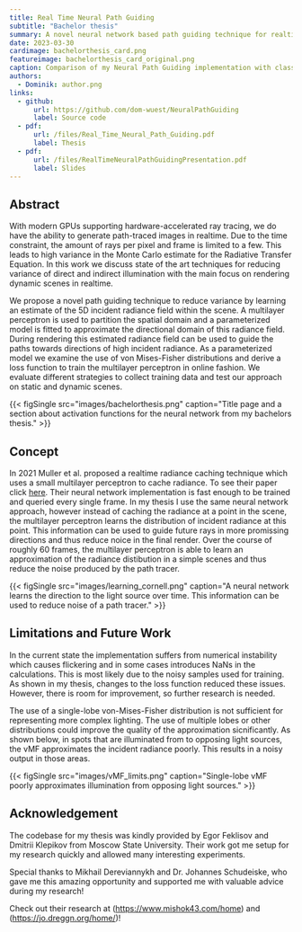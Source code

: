 ```yaml
---
title: Real Time Neural Path Guiding
subtitle: "Bachelor thesis"
summary: A novel neural network based path guiding technique for realtime path tracing. A small neural network is trainied in online fashion to approximate incident radiance in world space. This information is used for guiding scatter rays in future frames.
date: 2023-03-30
cardimage: bachelorthesis_card.png
featureimage: bachelorthesis_card_original.png
caption: Comparison of my Neural Path Guiding implementation with classical path tracing (left) and the SOTA RTXDI from Nvidia (right).
authors:
  - Dominik: author.png
links:
  - github: 
      url: https://github.com/dom-wuest/NeuralPathGuiding
      label: Source code
  - pdf: 
      url: /files/Real_Time_Neural_Path_Guiding.pdf
      label: Thesis
  - pdf: 
      url: /files/RealTimeNeuralPathGuidingPresentation.pdf
      label: Slides
---
```


## Abstract
With modern GPUs supporting hardware-accelerated ray tracing, we do have the ability to generate path-traced images in realtime. Due to the time constraint, the amount of rays per pixel and frame is limited to a few. This leads to high variance in the Monte Carlo estimate for the Radiative Transfer Equation. In this work we discuss state of the art techniques for reducing variance of direct and indirect illumination with the main focus on rendering dynamic scenes in realtime.

We propose a novel path guiding technique to reduce variance by learning an estimate of the 5D incident radiance field within the scene. A multilayer perceptron is used to partition the spatial domain and a parameterized model is fitted to approximate the directional domain of this radiance field. During rendering this estimated radiance field can be used to guide the paths towards directions of high incident radiance. As a parameterized model we examine the use of von Mises-Fisher distributions and derive a loss function to train the multilayer perceptron in online fashion. We evaluate different strategies to collect training data and test our approach on static and dynamic scenes.

{{< figSingle src="images/bachelorthesis.png" caption="Title page and a section about activation functions for the neural network from my bachelors thesis." >}}

## Concept
In 2021 Muller et al. proposed a realtime radiance caching technique which uses a small multilayer perceptron to cache radiance. To see their paper click [here](https://research.nvidia.com/publication/2021-06_real-time-neural-radiance-caching-path-tracing). Their neural network implementation is fast enough to be trained and queried every single frame. In my thesis I use the same neural network approach, however instead of caching the radiance at a point in the scene, the multilayer perceptron learns the distribution of incident radiance at this point. This information can be used to guide future rays in more promissing directions and thus reduce noice in the final render. Over the course of roughly 60 frames, the multilayer perceptron is able to learn an approximation of the radiance distibution in a simple scenes and thus reduce the noise produced by the path tracer.

{{< figSingle src="images/learning_cornell.png" caption="A neural network learns the direction to the light source over time. This information can be used to reduce noise of a path tracer." >}}

## Limitations and Future Work
In the current state the implementation suffers from numerical instability which causes flickering and in some cases introduces NaNs in the calculations. This is most likely due to the noisy samples used for training. As shown in my thesis, changes to the loss function reduced these issues. However, there is room for improvement, so further research is needed.

The use of a single-lobe von-Mises-Fisher distribution is not sufficient for representing more complex lighting. The use of multiple lobes or other distributions could improve the quality of the approximation sicnificantly. As shown below, in spots that are illuminated from to opposing light sources, the vMF approximates the incident radiance poorly. This results in a noisy output in those areas.

{{< figSingle src="images/vMF_limits.png" caption="Single-lobe vMF poorly approximates illumination from opposing light sources." >}}

## Acknowledgement

The codebase for my thesis was kindly provided by Egor Feklisov and Dmitrii Klepikov from Moscow State University. Their work got me setup for my research quickly and allowed many interesting experiments.

Special thanks to Mikhail Dereviannykh and Dr. Johannes Schudeiske, who gave me this amazing opportunity and supported me with valuable advice during my research!

Check out their research at (https://www.mishok43.com/home) and (https://jo.dreggn.org/home/)!